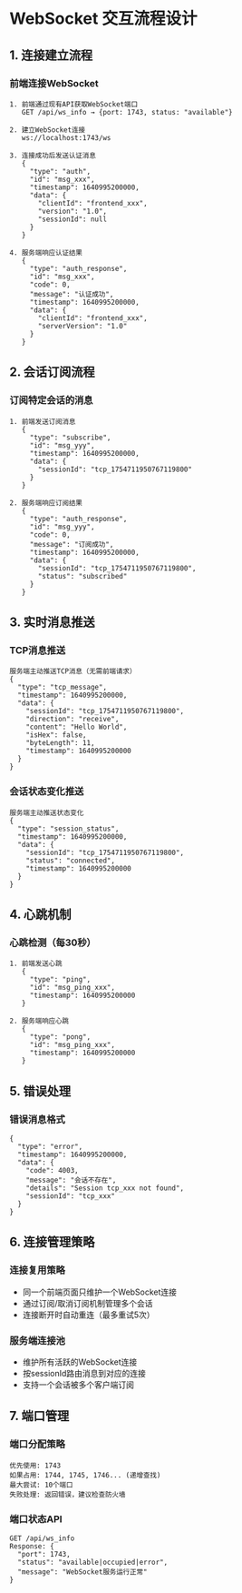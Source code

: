 # WebSocket 交互流程设计

## 1. 连接建立流程

### 前端连接WebSocket
```
1. 前端通过现有API获取WebSocket端口
   GET /api/ws_info → {port: 1743, status: "available"}

2. 建立WebSocket连接
   ws://localhost:1743/ws

3. 连接成功后发送认证消息
   {
     "type": "auth",
     "id": "msg_xxx",
     "timestamp": 1640995200000,
     "data": {
       "clientId": "frontend_xxx",
       "version": "1.0",
       "sessionId": null
     }
   }

4. 服务端响应认证结果
   {
     "type": "auth_response", 
     "id": "msg_xxx",
     "code": 0,
     "message": "认证成功",
     "timestamp": 1640995200000,
     "data": {
       "clientId": "frontend_xxx",
       "serverVersion": "1.0"
     }
   }
```

## 2. 会话订阅流程

### 订阅特定会话的消息
```
1. 前端发送订阅消息
   {
     "type": "subscribe",
     "id": "msg_yyy", 
     "timestamp": 1640995200000,
     "data": {
       "sessionId": "tcp_1754711950767119800"
     }
   }

2. 服务端响应订阅结果
   {
     "type": "auth_response",
     "id": "msg_yyy",
     "code": 0,
     "message": "订阅成功",
     "timestamp": 1640995200000,
     "data": {
       "sessionId": "tcp_1754711950767119800",
       "status": "subscribed"
     }
   }
```

## 3. 实时消息推送

### TCP消息推送
```
服务端主动推送TCP消息（无需前端请求）
{
  "type": "tcp_message",
  "timestamp": 1640995200000,
  "data": {
    "sessionId": "tcp_1754711950767119800",
    "direction": "receive",
    "content": "Hello World",
    "isHex": false,
    "byteLength": 11,
    "timestamp": 1640995200000
  }
}
```

### 会话状态变化推送
```
服务端主动推送状态变化
{
  "type": "session_status",
  "timestamp": 1640995200000,
  "data": {
    "sessionId": "tcp_1754711950767119800", 
    "status": "connected",
    "timestamp": 1640995200000
  }
}
```

## 4. 心跳机制

### 心跳检测（每30秒）
```
1. 前端发送心跳
   {
     "type": "ping",
     "id": "msg_ping_xxx",
     "timestamp": 1640995200000
   }

2. 服务端响应心跳
   {
     "type": "pong", 
     "id": "msg_ping_xxx",
     "timestamp": 1640995200000
   }
```

## 5. 错误处理

### 错误消息格式
```
{
  "type": "error",
  "timestamp": 1640995200000,
  "data": {
    "code": 4003,
    "message": "会话不存在",
    "details": "Session tcp_xxx not found",
    "sessionId": "tcp_xxx"
  }
}
```

## 6. 连接管理策略

### 连接复用策略
- 同一个前端页面只维护一个WebSocket连接
- 通过订阅/取消订阅机制管理多个会话
- 连接断开时自动重连（最多重试5次）

### 服务端连接池
- 维护所有活跃的WebSocket连接
- 按sessionId路由消息到对应的连接
- 支持一个会话被多个客户端订阅

## 7. 端口管理

### 端口分配策略
```
优先使用: 1743
如果占用: 1744, 1745, 1746... (递增查找)
最大尝试: 10个端口
失败处理: 返回错误，建议检查防火墙
```

### 端口状态API
```
GET /api/ws_info
Response: {
  "port": 1743,
  "status": "available|occupied|error", 
  "message": "WebSocket服务运行正常"
}
``` 